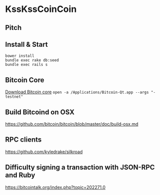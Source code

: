 # KssKssCoinCoin

## Pitch

## Install & Start

```
bower install
bundle exec rake db:seed
bundle exec rails s
```

## Bitcoin Core
[Download Bitcoin core](https://bitcoin.org/fr/telecharger)
`open -a /Applications/Bitcoin-Qt.app --args "-testnet"`

## Build Bitcoind on OSX
https://github.com/bitcoin/bitcoin/blob/master/doc/build-osx.md

## RPC clients
https://github.com/kyledrake/silkroad

## Difficulty signing a transaction with JSON-RPC and Ruby
https://bitcointalk.org/index.php?topic=202271.0



